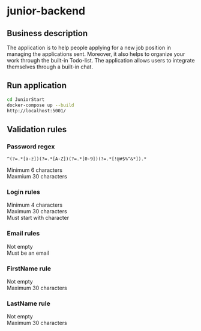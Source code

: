 # junior-backend

## Business description
The application is to help people applying for a new job position in managing the applications sent. Moreover, it also helps to organize your work through the built-in Todo-list.
The application allows users to integrate themselves through a built-in chat.

## Run application

``` bash
cd JuniorStart
docker-compose up --build
http://localhost:5001/
```

## Validation rules

### Password regex
``` regex
^(?=.*[a-z])(?=.*[A-Z])(?=.*[0-9])(?=.*[!@#$%^&*]).*
```
Minimum 6 characters\
Maxmium 30 characters

### Login rules
Minimum 4 characters\
Maximum 30 characters\
Must start with character

### Email rules
Not empty\
Must be an email

### FirstName rule
Not empty\
Maximum 30 characters

### LastName rule
Not empty\
Maximum 30 characters